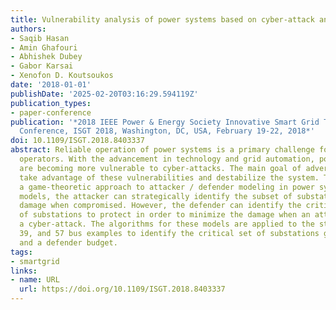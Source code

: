 ```yaml
---
title: Vulnerability analysis of power systems based on cyber-attack and defense models
authors:
- Saqib Hasan
- Amin Ghafouri
- Abhishek Dubey
- Gabor Karsai
- Xenofon D. Koutsoukos
date: '2018-01-01'
publishDate: '2025-02-20T03:16:29.594119Z'
publication_types:
- paper-conference
publication: '*2018 IEEE Power & Energy Society Innovative Smart Grid Technologies
  Conference, ISGT 2018, Washington, DC, USA, February 19-22, 2018*'
doi: 10.1109/ISGT.2018.8403337
abstract: Reliable operation of power systems is a primary challenge for the system
  operators. With the advancement in technology and grid automation, power systems
  are becoming more vulnerable to cyber-attacks. The main goal of adversaries is to
  take advantage of these vulnerabilities and destabilize the system. This paper describes
  a game-theoretic approach to attacker / defender modeling in power systems. In our
  models, the attacker can strategically identify the subset of substations that maximize
  damage when compromised. However, the defender can identify the critical subset
  of substations to protect in order to minimize the damage when an attacker launches
  a cyber-attack. The algorithms for these models are applied to the standard IEEE-14,
  39, and 57 bus examples to identify the critical set of substations given an attacker
  and a defender budget.
tags:
- smartgrid
links:
- name: URL
  url: https://doi.org/10.1109/ISGT.2018.8403337
---
```

